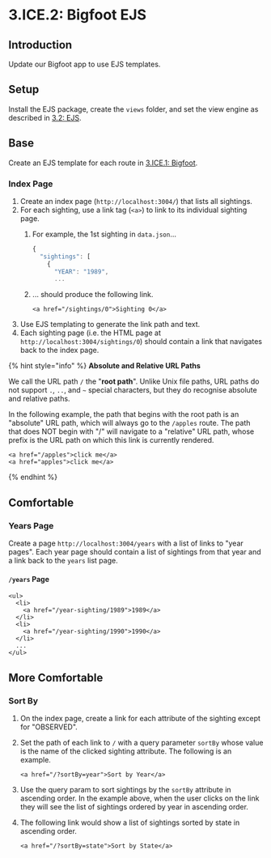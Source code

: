 # 3.ICE.2: Bigfoot EJS

## Introduction

Update our Bigfoot app to use EJS templates.

## Setup

Install the EJS package, create the `views` folder, and set the view engine as described in [3.2: EJS](../../../Module2/3-backend-applications/3.2-ejs#using-ejs).

## Base

Create an EJS template for each route in [3.ICE.1: Bigfoot](../../../Module2/day2/inclass/3.ice.1-bigfoot.md).

### Index Page

1. Create an index page (`http://localhost:3004/`) that lists all sightings.
2. For each sighting, use a link tag (`<a>`) to link to its individual sighting page.
   1.  For example, the 1st sighting in `data.json`...

       ```javascript
       {
         "sightings": [
           {
             "YEAR": "1989",
             ...
       ```
   2.  ... should produce the following link.

       ```markup
       <a href="/sightings/0">Sighting 0</a>
       ```
3. Use EJS templating to generate the link path and text.
4. Each sighting page (i.e. the HTML page at `http://localhost:3004/sightings/0`) should contain a link that navigates back to the index page.

{% hint style="info" %}
**Absolute and Relative URL Paths**

We call the URL path `/` the "**root path**". Unlike Unix file paths, URL paths do not support `.`, `..`, and `~` special characters, but they do recognise absolute and relative paths.

In the following example, the path that begins with the root path is an "absolute" URL path, which will always go to the `/apples` route. The path that does NOT begin with "/" will navigate to a "relative" URL path, whose prefix is the URL path on which this link is currently rendered.

```markup
<a href="/apples">click me</a>
<a href="apples">click me</a>
```
{% endhint %}

## Comfortable

### Years Page

Create a page `http://localhost:3004/years` with a list of links to "year pages". Each year page should contain a list of sightings from that year and a link back to the `years` list page.

#### `/years` Page

```markup
<ul>
  <li>
    <a href="/year-sighting/1989">1989</a>
  </li>
  <li>
    <a href="/year-sighting/1990">1990</a>
  </li>
  ...
</ul>
```

## More Comfortable

### Sort By

1. On the index page, create a link for each attribute of the sighting except for "OBSERVED".
2.  Set the path of each link to `/` with a query parameter `sortBy` whose value is the name of the clicked sighting attribute. The following is an example.

    ```markup
    <a href="/?sortBy=year">Sort by Year</a>
    ```
3. Use the query param to sort sightings by the `sortBy` attribute in ascending order. In the example above, when the user clicks on the link they will see the list of sightings ordered by year in ascending order.
4.  The following link would show a list of sightings sorted by state in ascending order.

    ```markup
    <a href="/?sortBy=state">Sort by State</a>
    ```
